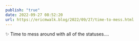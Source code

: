 ```yaml
---
publish: "true"
date: 2022-09-27 08:52:20
url: https://ericmwalk.blog/2022/09/27/time-to-mess.html
---
```

<div xmlns="http://www.w3.org/1999/xhtml">
<p>✨ Time to mess around with all of the statuses….</p>
</div>